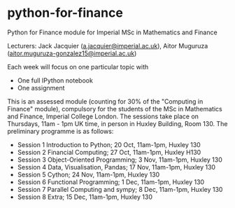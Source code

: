 # python-for-finance
Python for Finance module for Imperial MSc in Mathematics and Finance

Lecturers: Jack Jacquier (a.jacquier@imperial.ac.uk), Aitor Muguruza (aitor.muguruza-gonzalez15@imperial.ac.uk)

Each week will focus on one particular topic with
 - One full IPython notebook
 - One assignment
 
This is an assessed module (counting for 30% of the "Computing in Finance" module), compulsory for the students of the MSc in Mathematics and Finance, Imperial College London.
The sessions take place on Thursdays, 11am - 1pm UK time, in person in Huxley Building, Room 130.
 The preliminary programme is as follows:
 
- Session 1	Introduction to Python;	20 Oct,	11am-1pm,	Huxley 130
- Session 2	Financial Computing;	27 Oct,	11am-1pm,	Huxley H130
- Session 3	Object-Oriented Programming;	3 Nov,	11am-1pm,	Huxley 130
- Session 4	Data, Visualisation, Pandas;	17 Nov,	11am-1pm,	Huxley 130
- Session 5	Cython;	24 Nov,	11am-1pm,	Huxley 130
- Session 6	Functional Programming;	1 Dec,	11am-1pm,	Huxley 130
- Session 7	Parallel Computing and sympy;	8 Dec,	11am-1pm,	Huxley 130
- Session 8	Extra;	15 Dec,	11am-1pm,	Huxley 130
